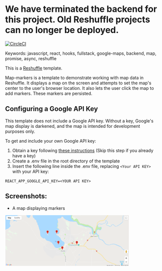 # We have terminated the backend for this project.  Old Reshuffle projects can no longer be deployed.

[![CircleCI](https://circleci.com/gh/reshufflehq/map-markers.svg?style=svg)](https://circleci.com/gh/reshufflehq/map-markers)

Keywords: javascript, react, hooks, fullstack, google-maps, backend, map, promise, async, reshuffle

This is a [Reshuffle](https://reshuffle.com/) template.

Map-markers is a template to demonstrate working with map data in Reshuffle.
It displays a map on the screen and attempts to set the map's center to the user's browser location.
It also lets the user click the map to add markers. These markers are persisted.

## Configuring a Google API Key
This template does not include a Google API key. Without a key, Google's map display is  darkened, and the map is intended for development purposes only.

To get and include your own Google API key:
1. Obtain a key following [these instructions](https://developers.google.com/maps/documentation/embed/get-api-key) (Skip this step if you already have a key)
2. Create a .env file in the root directory of the template
3. Insert the following line inside the .env file, replacing ```<Your API KEY>``` with your API key:
   
```
REACT_APP_GOOGLE_API_KEY=<YOUR API KEY>
``` 

## Screenshots:

- A map displaying markers
  
<img src="./readme-images/map-with-markers.png" width="80%" height="80%">
